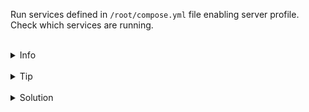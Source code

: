 
Run services defined in `/root/compose.yml` file enabling server profile.
Check which services are running.

<br>
<details><summary>Info</summary>
<br>

```plain
Documentation - https://docs.docker.com/compose/profiles/#start-specific-profiles.
```

</details>

<br>
<details><summary>Tip</summary>
<br>

```plain
docker help - to see docker commands.
```

</details>


<br>
<details><summary>Solution</summary>
<br>

<br>

Run services with server profile:

<br>

```plain
docker compose --profile server up -d
```{{exec}}


<br>

Check which services are running:

<br>

```plain
docker ps
```{{exec}}